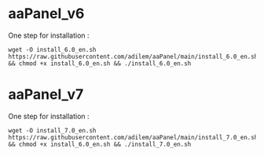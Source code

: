 # aaPanel_v6

One step for installation :
```
wget -O install_6.0_en.sh https://raw.githubusercontent.com/adilem/aaPanel/main/install_6.0_en.sh && chmod +x install_6.0_en.sh && ./install_6.0_en.sh

```






# aaPanel_v7

One step for installation :
```
wget -O install_7.0_en.sh https://raw.githubusercontent.com/adilem/aaPanel/main/install_7.0_en.sh && chmod +x install_6.0_en.sh && ./install_7.0_en.sh

```
